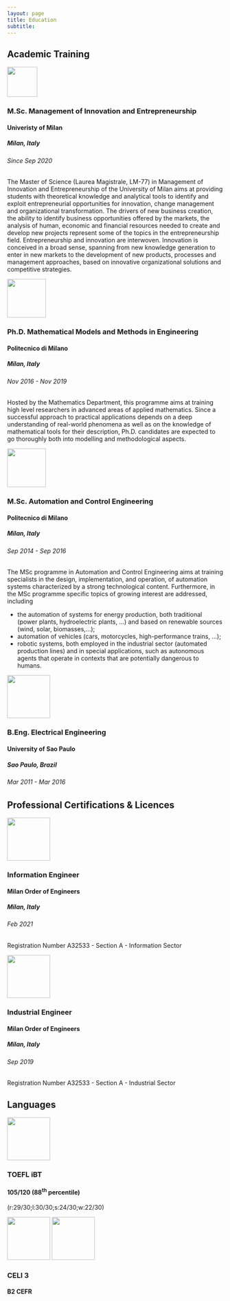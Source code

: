 ```yaml
---
layout: page
title: Education
subtitle:
---
```


## Academic Training

<img style="align: right;" src="{{ url }}/assets/img/logo_unimi_01.png" height="70">

### M.Sc. Management of Innovation and Entrepreneurship
#### Univeristy of Milan
##### Milan, Italy
###### Since Sep 2020

The Master of Science (Laurea Magistrale, LM-77) in Management of Innovation and Entrepreneurship of the University of Milan aims at providing students with theoretical knowledge and analytical tools to identify and exploit entrepreneurial opportunities for innovation, change management and organizational transformation.
The drivers of new business creation, the ability to identify business opportunities offered by the markets, the analysis of human, economic and financial resources needed to create and develop new projects represent some of the topics in the entrepreneurship field. Entrepreneurship and innovation are interwoven. Innovation is conceived in a broad sense, spanning from new knowledge generation to enter in new markets to the development of new products, processes and management approaches, based on innovative organizational solutions and competitive strategies.


<img style="align: right;" src="{{ url }}/assets/img/logo_polimi_02.png" height="90">

### Ph.D. Mathematical Models and Methods in Engineering
#### Politecnico di Milano
##### Milan, Italy
###### Nov 2016 - Nov 2019

Hosted by the Mathematics Department, this programme aims at
training high level researchers in advanced areas of applied mathematics.
Since a successful approach to practical applications depends on a deep
understanding of real-world phenomena as well as on the knowledge of
mathematical tools for their description, Ph.D. candidates are expected to go
thoroughly both into modelling and methodological aspects.

<img style="align: right;" src="{{ url }}/assets/img/logo_polimi_02.png" height="90">

### M.Sc. Automation and Control Engineering
#### Politecnico di Milano
##### Milan, Italy
###### Sep 2014 - Sep 2016

The MSc programme in Automation and Control Engineering aims at training specialists in the design, implementation, and operation, of automation systems characterized by a strong technological content. Furthermore, in the MSc programme specific topics of growing interest are addressed, including
* the automation of systems for energy production, both  traditional (power plants, hydroelectric plants, ...) and based on renewable sources (wind, solar, biomasses,...);
* automation of vehicles (cars, motorcycles, high-performance trains, ...);
* robotic systems, both employed in the industrial sector (automated production lines) and in special applications, such as autonomous agents that operate in contexts that are potentially dangerous to humans.

<img style="align: right;" src="{{ url }}/assets/img/logo_poliusp_01.jpg" height="100">

### B.Eng. Electrical Engineering
#### University of Sao Paulo
##### Sao Paulo, Brazil
###### Mar 2011 - Mar 2016

## Professional Certifications & Licences

<img style="align: right;" src="{{ url }}/assets/img/ORD-ING-MILANO.jpg" height="100">

### Information Engineer
#### Milan Order of Engineers
##### Milan, Italy
###### Feb 2021
Registration Number A32533 - Section A - Information Sector

<img style="align: right;" src="{{ url }}/assets/img/ORD-ING-MILANO.jpg" height="100">

### Industrial Engineer
#### Milan Order of Engineers
##### Milan, Italy
###### Sep 2019
Registration Number A32533 - Section A - Industrial Sector

## Languages

<img style="align: right;" src="{{ url }}/assets/img/ETS_TOEFL_iBT.jpg" height="100">

### TOEFL iBT
#### 105/120 (88<sup>th</sup> percentile)
(r:29/30;l:30/30;s:24/30;w:22/30) 

<img style="align: right;" src="{{ url }}/assets/img/CELI-3-01.png" height="100">
<img style="align: right;" src="{{ url }}/assets/img/CELI-3-02.png" height="100">

### CELI 3
#### B2 CEFR